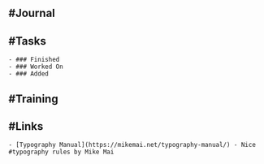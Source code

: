 ## #Journal
## #Tasks
	- ### Finished
	- ### Worked On
	- ### Added
## #Training
## #Links
	- [Typography Manual](https://mikemai.net/typography-manual/) - Nice #typography rules by Mike Mai